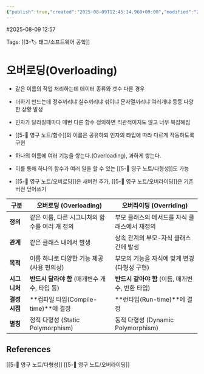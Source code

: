 ```yaml
---
{"publish":true,"created":"2025-08-09T12:45:14.960+09:00","modified":"2025-08-09T12:57:39.572+09:00","cssclasses":""}
---
```


#2025-08-09 12:57

Tags: [[3-🏷️ 태그/소프트웨어 공학]]

# 오버로딩(Overloading)
- 같은 이름의 작업 처리하는데 데이터 종류와 갯수 다른 경우
- 더하기 만드는데 정수끼리냐 실수끼리냐 섞이냐 문자열끼리냐 여러개냐 등등 다양한 상황 발생
- 인자가 달라질때마다 매번 다른 함수 정의하면 직관적이지도 않고 너무 복잡해짐

- [[5-💎 영구 노트/함수]]의 이름은 공유하되 인자의 타입에 따라 다르게 작동하도록 구현
- 하나의 이름에 여러 기능을 쌓는다.(Overloading), 과하게 쌓는다.
- 이를 통해 하나의 함수가 여러 일을 할 수 있는 [[5-💎 영구 노트/다형성]]도 가능

- [[5-💎 영구 노트/오버로딩]]은 새버전 추가, [[5-💎 영구 노트/오버라이딩]]은 기존 버전 덮어쓰기


| 구분        | **오버로딩 (Overloading)**        | **오버라이딩 (Overriding)**          |
| --------- | ----------------------------- | ------------------------------- |
| **정의**    | 같은 이름, 다른 시그니처의 함수를 여러 개 정의   | 부모 클래스의 메서드를 자식 클래스에서 재정의       |
| **관계**    | 같은 클래스 내에서 발생                 | 상속 관계의 부모-자식 클래스 간에 발생          |
| **목적**    | 이름 하나로 다양한 기능 제공 (사용 편의성)     | 부모의 기능을 자식에 맞게 변경 (다형성 구현)      |
| **시그니처**  | **반드시 달라야 함** (매개변수 개수, 타입 등) | **반드시 같아야 함** (이름, 매개변수, 반환 타입) |
| **결정 시점** | **컴파일 타임(Compile-time)**에 결정  | **런타임(Run-time)**에 결정           |
| **별칭**    | 정적 다형성 (Static Polymorphism)  | 동적 다형성 (Dynamic Polymorphism)   |
## References
[[5-💎 영구 노트/다형성]]
[[5-💎 영구 노트/오버라이딩]]